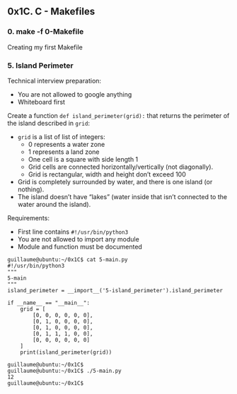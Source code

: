 ## 0x1C. C - Makefiles

### 0. make -f 0-Makefile
Creating my first Makefile

### 5. Island Perimeter
Technical interview preparation:

 * You are not allowed to google anything
 * Whiteboard first

Create a function `def island_perimeter(grid):` that returns the perimeter of the island described in `grid`:

* `grid` is a list of list of integers:
   * 0 represents a water zone
   * 1 represents a land zone
   * One cell is a square with side length 1
   * Grid cells are connected horizontally/vertically (not diagonally).
   * Grid is rectangular, width and height don’t exceed 100
* Grid is completely surrounded by water, and there is one island (or nothing).
* The island doesn’t have “lakes” (water inside that isn’t connected to the water around the island).

Requirements:

* First line contains `#!/usr/bin/python3`
* You are not allowed to import any module
* Module and function must be documented

```shell
guillaume@ubuntu:~/0x1C$ cat 5-main.py
#!/usr/bin/python3
"""
5-main
"""
island_perimeter = __import__('5-island_perimeter').island_perimeter

if __name__ == "__main__":
    grid = [
        [0, 0, 0, 0, 0, 0],
        [0, 1, 0, 0, 0, 0],
        [0, 1, 0, 0, 0, 0],
        [0, 1, 1, 1, 0, 0],
        [0, 0, 0, 0, 0, 0]
    ]
    print(island_perimeter(grid))

guillaume@ubuntu:~/0x1C$ 
guillaume@ubuntu:~/0x1C$ ./5-main.py
12
guillaume@ubuntu:~/0x1C$ 

```